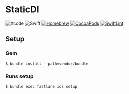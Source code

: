 # StaticDI

![Xcode](https://img.shields.io/badge/Xcode-9.0-brightgreen.svg)
![Swift](https://img.shields.io/badge/Swift-3.2-brightgreen.svg)
[![Homebrew](https://img.shields.io/badge/Homebrew-1.3.4-brightgreen.svg)](http://brew.sh/index_ja.html)
[![CocoaPods](https://img.shields.io/badge/CocoaPdos-1.3.1-brightgreen.svg)](https://cocoapods.org)
[![SwiftLint](https://img.shields.io/badge/SwiftLint-0.23.0-brightgreen.svg)](https://github.com/realm/SwiftLint)

## Setup

### Gem

```
$ bundle install --path=vendor/bundle
```

### Runs setup

```
$ bundle exec fastlane ios setup
```

